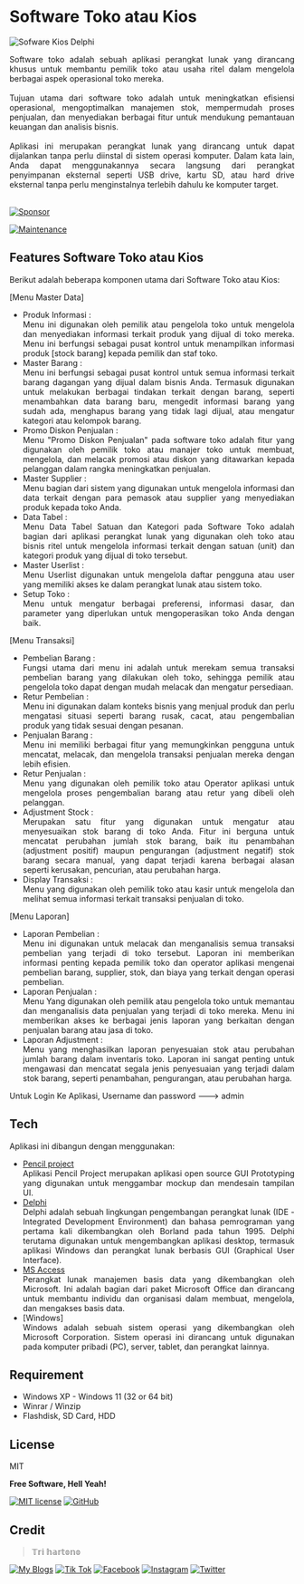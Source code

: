 # Software Toko atau Kios
![Sofware Kios Delphi](https://github.com/novri3h/php-e-kasir/assets/25641359/d71e71ff-8495-4ecc-8828-5b9da846a465)

<div align="justify">Software toko adalah sebuah aplikasi perangkat lunak yang dirancang khusus untuk membantu pemilik toko atau usaha ritel dalam mengelola berbagai aspek operasional toko mereka.</div>
<br>
<div align="justify">Tujuan utama dari software toko adalah untuk meningkatkan efisiensi operasional, mengoptimalkan manajemen stok, mempermudah proses penjualan, dan menyediakan berbagai fitur untuk mendukung pemantauan keuangan dan analisis bisnis.</div>
<br>
<div align="justify">Aplikasi ini merupakan perangkat lunak yang dirancang untuk dapat dijalankan tanpa perlu diinstal di sistem operasi komputer. Dalam kata lain, Anda dapat menggunakannya secara langsung dari perangkat penyimpanan eksternal seperti USB drive, kartu SD, atau hard drive eksternal tanpa perlu menginstalnya terlebih dahulu ke komputer target.</div>
<br>

[![Sponsor](https://img.shields.io/badge/sponsor-30363D?style=for-the-badge&logo=GitHub-Sponsors&logoColor=#white)](https://trakteer.id/nadhif_studio)

[![Maintenance](https://img.shields.io/badge/Maintained%3F-yes-green.svg)](https://github.com/novri3h/Delphi-SoftwareToko/graphs/commit-activity)

## Features Software Toko atau Kios
Berikut adalah beberapa komponen utama dari Software Toko atau Kios:

[Menu Master Data]
- Produk Informasi :
  <div align="justify">Menu ini digunakan oleh pemilik atau pengelola toko untuk mengelola dan menyediakan informasi terkait produk yang dijual di toko mereka. Menu 
  ini berfungsi sebagai pusat kontrol untuk menampilkan informasi produk [stock barang] kepada pemilik dan staf toko.</div>
- Master Barang :
  <div align="justify">Menu ini berfungsi sebagai pusat kontrol untuk semua informasi terkait barang dagangan yang dijual dalam bisnis Anda. Termasuk digunakan untuk 
  melakukan berbagai tindakan terkait dengan barang, seperti menambahkan data barang baru, mengedit informasi barang yang sudah ada, menghapus barang yang tidak lagi 
  dijual, atau mengatur kategori atau kelompok barang.</div>
- Promo Diskon Penjualan :
  <div align="justify">Menu "Promo Diskon Penjualan" pada software toko adalah fitur yang digunakan oleh pemilik toko atau manajer toko untuk membuat, mengelola, dan 
  melacak promosi atau diskon yang ditawarkan kepada pelanggan dalam rangka meningkatkan penjualan.</div>
- Master Supplier :
  <div align="justify">Menu bagian dari sistem yang digunakan untuk mengelola informasi dan data terkait dengan para pemasok atau supplier yang menyediakan produk 
  kepada toko Anda.</div>
- Data Tabel :
  <div align="justify">Menu Data Tabel Satuan dan Kategori pada Software Toko adalah bagian dari aplikasi perangkat lunak yang digunakan oleh toko atau bisnis ritel 
  untuk mengelola informasi terkait dengan satuan (unit) dan kategori produk yang dijual di toko tersebut.</div>
- Master Userlist :
  <div align="justify">Menu Userlist digunakan untuk mengelola daftar pengguna atau user yang memiliki akses ke dalam perangkat lunak atau sistem toko.</div>
- Setup Toko :
  <div align="justify">Menu untuk mengatur berbagai preferensi, informasi dasar, dan parameter yang diperlukan untuk mengoperasikan toko Anda dengan baik.</div>

[Menu Transaksi]
- Pembelian Barang :
  <div align="justify">Fungsi utama dari menu ini adalah untuk merekam semua transaksi pembelian barang yang dilakukan oleh toko, sehingga pemilik atau pengelola toko 
  dapat dengan mudah melacak dan mengatur persediaan.</div>
- Retur Pembelian :
  <div align="justify">Menu ini digunakan dalam konteks bisnis yang menjual produk dan perlu mengatasi situasi seperti barang rusak, cacat, atau pengembalian produk 
  yang tidak sesuai dengan pesanan.</div>
- Penjualan Barang :
  <div align="justify">Menu ini memiliki berbagai fitur yang memungkinkan pengguna untuk mencatat, melacak, dan mengelola transaksi penjualan mereka dengan lebih 
  efisien. </div>
- Retur Penjualan :
  <div align="justify">Menu yang digunakan oleh pemilik toko atau Operator aplikasi untuk mengelola proses pengembalian barang atau retur yang dibeli oleh pelanggan. 
  </div>
- Adjustment Stock :
  <div align="justify">Merupakan satu fitur yang digunakan untuk mengatur atau menyesuaikan stok barang di toko Anda. Fitur ini berguna untuk mencatat perubahan 
  jumlah stok barang, baik itu penambahan (adjustment positif) maupun pengurangan (adjustment negatif) stok barang secara manual, yang dapat terjadi karena berbagai 
  alasan seperti kerusakan, pencurian, atau perubahan harga.</div>
- Display Transaksi :
  <div align="justify">Menu yang digunakan oleh pemilik toko atau kasir untuk mengelola dan melihat semua informasi terkait transaksi penjualan di toko.</div>

[Menu Laporan]
- Laporan Pembelian :
  <div align="justify">Menu ini digunakan untuk melacak dan menganalisis semua transaksi pembelian yang terjadi di toko tersebut. Laporan ini memberikan informasi 
  penting kepada pemilik toko dan operator aplikasi mengenai pembelian barang, supplier, stok, dan biaya yang terkait dengan operasi pembelian.</div>
- Laporan Penjualan :
  <div align="justify">Menu Yang digunakan oleh pemilik atau pengelola toko untuk memantau dan menganalisis data penjualan yang terjadi di toko mereka. Menu ini 
  memberikan akses ke berbagai jenis laporan yang berkaitan dengan penjualan barang atau jasa di toko.</div>
- Laporan Adjustment :
  <div align="justify">Menu yang menghasilkan laporan penyesuaian stok atau perubahan jumlah barang dalam inventaris toko. Laporan ini sangat penting untuk mengawasi 
  dan mencatat segala jenis penyesuaian yang terjadi dalam stok barang, seperti penambahan, pengurangan, atau perubahan harga.</div>

Untuk Login Ke Aplikasi, Username dan password ---> admin

## Tech

Aplikasi ini dibangun dengan menggunakan:

- [Pencil project](https://pencil.evolus.vn)<div align="justify">Aplikasi Pencil Project merupakan aplikasi open source GUI Prototyping yang digunakan 
  untuk menggambar mockup dan mendesain tampilan UI.</div>
- [Delphi](https://www.embarcadero.com/products/delphi)<div align="justify">Delphi adalah sebuah lingkungan pengembangan perangkat lunak (IDE - 
  Integrated Development Environment) dan bahasa pemrograman yang pertama kali dikembangkan oleh Borland pada tahun 1995. Delphi 
  terutama digunakan untuk mengembangkan aplikasi desktop, termasuk aplikasi Windows dan perangkat lunak berbasis GUI (Graphical User 
  Interface).</div>
- [MS Access](https://www.microsoft.com/id-id/microsoft-365/access)<div align="justify">Perangkat lunak manajemen basis data yang dikembangkan oleh 
  Microsoft. Ini adalah bagian dari paket Microsoft Office dan dirancang untuk membantu individu dan organisasi dalam membuat, 
  mengelola, dan mengakses basis data.</div>
- [Windows]<div align="justify">Windows adalah sebuah sistem operasi yang dikembangkan oleh Microsoft Corporation. Sistem operasi ini dirancang untuk 
  digunakan pada komputer pribadi (PC), server, tablet, dan perangkat lainnya.</div>

## Requirement

- Windows XP - Windows 11 (32 or 64 bit)
- Winrar / Winzip
- Flashdisk, SD Card, HDD

## License

MIT

**Free Software, Hell Yeah!**

[//]: # (These are reference links used in the body of this note and get stripped out when the markdown processor does its job. There is no need to format nicely because it shouldn't be seen. Thanks SO - http://stackoverflow.com/questions/4823468/store-comments-in-markdown-syntax)

   [dill]: <https://github.com/joemccann/dillinger>
   [git-repo-url]: <https://github.com/joemccann/dillinger.git>
   [john gruber]: <http://daringfireball.net>
   [df1]: <http://daringfireball.net/projects/markdown/>
   [markdown-it]: <https://github.com/markdown-it/markdown-it>
   [Ace Editor]: <http://ace.ajax.org>
   [node.js]: <http://nodejs.org>
   [Twitter Bootstrap]: <http://twitter.github.com/bootstrap/>
   [jQuery]: <http://jquery.com>
   [@tjholowaychuk]: <http://twitter.com/tjholowaychuk>
   [express]: <http://expressjs.com>
   [AngularJS]: <http://angularjs.org>
   [Gulp]: <http://gulpjs.com>

   [PlDb]: <https://github.com/joemccann/dillinger/tree/master/plugins/dropbox/README.md>
   [PlGh]: <https://github.com/joemccann/dillinger/tree/master/plugins/github/README.md>
   [PlGd]: <https://github.com/joemccann/dillinger/tree/master/plugins/googledrive/README.md>
   [PlOd]: <https://github.com/joemccann/dillinger/tree/master/plugins/onedrive/README.md>
   [PlMe]: <https://github.com/joemccann/dillinger/tree/master/plugins/medium/README.md>
   [PlGa]: <https://github.com/RahulHP/dillinger/blob/master/plugins/googleanalytics/README.md>

   [![MIT license](https://img.shields.io/badge/License-MIT-blue.svg)](https://lbesson.mit-license.org/) [![GitHub](https://badgen.net/badge/icon/github?icon=github&label)](https://github.com)

## Credit
> 𝕋𝕣𝕚 𝕙𝕒𝕣𝕥𝕠𝕟𝕠


[![My Blogs](https://img.shields.io/badge/Blogger-FF5722?style=for-the-badge&logo=blogger&logoColor=white)](https://bit.ly/M-UMKM) [![Tik Tok](https://img.shields.io/badge/TikTok-000000?style=for-the-badge&logo=tiktok&logoColor=white)](https://www.tiktok.com/@nadhif.studio) [![Facebook](https://img.shields.io/badge/Facebook-1877F2?style=for-the-badge&logo=facebook&logoColor=white)](https://www.facebook.com/semut.nunggings/) [![Instagram](https://img.shields.io/badge/Instagram-E4405F?style=for-the-badge&logo=instagram&logoColor=white)](https://www.instagram.com/nadhif.studio/) [![Twitter](https://img.shields.io/badge/Twitter-1DA1F2?style=for-the-badge&logo=twitter&logoColor=white)](https://www.twitter.com/@ThE_dUduLs/)


